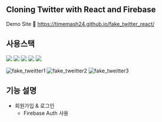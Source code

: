 ## Cloning Twitter with React and Firebase
Demo Site 🔗 https://timemash24.github.io/fake_twitter_react/

## 사용스택
<img src="https://img.shields.io/badge/Firebase 9.10.0-FFCA28?style=for-the-badge&logo=firebase&logoColor=white"/> <img src="https://img.shields.io/badge/React 18.2.0-61DAFB?style=for-the-badge&logo=react&logoColor=white"/> <img src="https://img.shields.io/badge/Javascript-F7DF1E?style=for-the-badge&logo=javascript&logoColor=white"/> <img src="https://img.shields.io/badge/HTML5-E34F26?style=for-the-badge&logo=html5&logoColor=white"/> <img src="https://img.shields.io/badge/CSS3-572B6?style=for-the-badge&logo=css3&logoColor=white"/>

![fake_tweitter1](https://user-images.githubusercontent.com/56548122/195624117-feca96a9-2900-4921-a9c4-31b579f96722.PNG)
![fake_tweitter2](https://user-images.githubusercontent.com/56548122/195624124-3513cb2d-c469-4150-9bca-c5c283b5aa17.PNG)
![fake_tweitter3](https://user-images.githubusercontent.com/56548122/195624128-52986cf0-b64d-4ac6-9547-2d647d95e673.PNG)

## 기능 설명
- 회원가입 & 로그인
  - Firebase Auth 사용

